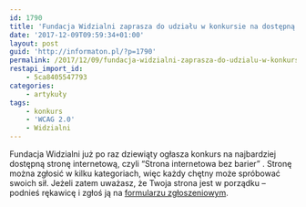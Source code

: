 ```yaml
---
id: 1790
title: 'Fundacja Widzialni zaprasza do udziału w konkursie na dostępną stronę'
date: '2017-12-09T09:59:34+01:00'
layout: post
guid: 'http://informaton.pl/?p=1790'
permalink: /2017/12/09/fundacja-widzialni-zaprasza-do-udzialu-w-konkursie-na-dostepna-strone/
restapi_import_id:
    - 5ca8405547793
categories:
    - artykuły
tags:
    - konkurs
    - 'WCAG 2.0'
    - Widzialni
---
```


Fundacja Widzialni już po raz dziewiąty ogłasza konkurs na najbardziej dostępną stronę internetową, czyli “Strona internetowa bez barier” . Stronę można zgłosić w kilku kategoriach, więc każdy chętny może spróbować swoich sił. Jeżeli zatem uważasz, że Twoja strona jest w porządku – podnieś rękawicę i zgłoś ją na [formularzu zgłoszeniowym](http://konkurs.widzialni.org/p,73,fo#skip_txt).